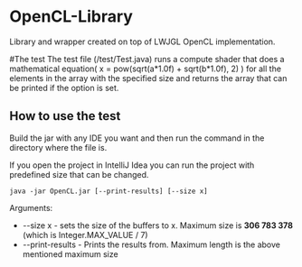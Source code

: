 # OpenCL-Library
Library and wrapper created on top of LWJGL OpenCL implementation.

#The test
The test file (/test/Test.java) runs a compute shader that does a mathematical equation( x = pow(sqrt(a\*1.0f) + sqrt(b\*1.0f), 2) )  for all the elements in the array with the specified size and returns the array that can be printed if the option is set.

## How to use the test
Build the jar with any IDE you want and then run the command in the directory where the file is.

If you open the project in IntelliJ Idea you can run the project with predefined size that can be changed.
```shell script
java -jar OpenCL.jar [--print-results] [--size x]
```
Arguments:
- --size x - sets the size of the buffers to x. Maximum size is <b>306 783 378</b> (which is Integer.MAX_VALUE / 7)
- --print-results - Prints the results from. Maximum length is the above mentioned maximum size